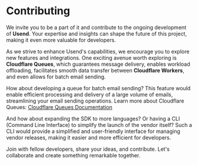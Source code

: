 # Contributing

We invite you to be a part of it and contribute to the ongoing development of **Usend**. Your expertise and insights can shape the future of this project, making it even more valuable for developers.

As we strive to enhance Usend's capabilities, we encourage you to explore new features and integrations. One exciting avenue worth exploring is **Cloudflare Queues**, which guarantees message delivery, enables workload offloading, facilitates smooth data transfer between **Cloudflare Workers**, and even allows for batch email sending.

How about developing a queue for batch email sending? This feature would enable efficient processing and delivery of a large volume of emails, streamlining your email sending operations. Learn more about Cloudflare Queues: [Cloudflare Queues Documentation](https://developers.cloudflare.com/queues/)

And how about expanding the SDK to more languages? Or having a CLI (Command Line Interface) to simplify the launch of the vendor itself? Such a CLI would provide a simplified and user-friendly interface for managing vendor releases, making it easier and more efficient for developers.

Join with fellow developers, share your ideas, and contribute. Let's collaborate and create something remarkable together.
